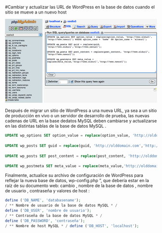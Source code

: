#Cambiar y actualizar las URL de WordPress en la base de datos cuando el sitio se mueve a un nuevo host

![phpmyadmin](./img/mysql-updates-wordpress.png)

Después de migrar un sitio de WordPress a una nueva URL, ya sea a un sitio de producción en vivo o un servidor de desarrollo de prueba, las nuevas cadenas de URL en la base dedatos MySQL deben cambiarse y actualizarse en las distintas  tablas de la base de datos MySQL .

``` sql
UPDATE wp_options SET option_value = replace(option_value, 'http://olddomain.com', 'http://newdomain') WHERE option_name = 'home' OR option_name = 'siteurl';

UPDATE wp_posts SET guid = replace(guid, 'http://olddomain.com','http://newdomain');

UPDATE wp_posts SET post_content = replace(post_content, 'http://olddomain.com', 'http://newdomain');

UPDATE wp_postmeta SET meta_value = replace(meta_value,'http://olddomain.com','http://newdomain');
```

Finalmente, actualice su archivo de configuración de WordPress para reflejar la nueva base de datos, wp-config.php ”, que debería estar en la raíz de su documento web: cambio , nombre de la base de datos ,  nombre de usuario ,  contraseña y valores de host :

```php
define ('DB_NAME', 'databasename'); 
/ ** Nombre de usuario de la base de datos MySQL * / 
define ('DB_USER', 'nombre de usuario'); 
/ ** Contraseña de la base de datos MySQL * / 
define ('DB_PASSWORD', 'contraseña'); 
/ ** Nombre de host MySQL * / define ('DB_HOST', 'localhost');
```